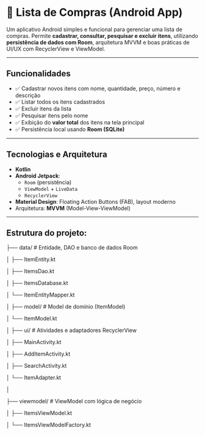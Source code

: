 # 🛒 Lista de Compras (Android App)

Um aplicativo Android simples e funcional para gerenciar uma lista de compras. Permite **cadastrar, consultar, pesquisar e excluir itens**, utilizando **persistência de dados com Room**, arquitetura MVVM e boas práticas de UI/UX com RecyclerView e ViewModel.

---

## Funcionalidades

- ✅ Cadastrar novos itens com nome, quantidade, preço, número e descrição
- ✅ Listar todos os itens cadastrados
- ✅ Excluir itens da lista
- ✅ Pesquisar itens pelo nome
- ✅ Exibição do **valor total** dos itens na tela principal
- ✅ Persistência local usando **Room (SQLite)**

---

## Tecnologias e Arquitetura

- **Kotlin**
- **Android Jetpack**:
  - `Room` (persistência)
  - `ViewModel` + `LiveData`
  - `RecyclerView`
- **Material Design**: Floating Action Buttons (FAB), layout moderno
- Arquitetura: **MVVM** (Model-View-ViewModel)

---
## Estrutura do projeto:
├── data/                  # Entidade, DAO e banco de dados Room

│   ├── ItemEntity.kt

│   ├── ItemsDao.kt

│   ├── ItemsDatabase.kt

│   └── ItemEntityMapper.kt

│
├── model/                 # Model de domínio (ItemModel)

│   └── ItemModel.kt

│
├── ui/                    # Atividades e adaptadores RecyclerView

│   ├── MainActivity.kt

│   ├── AddItemActivity.kt

│   ├── SearchActivity.kt

│   └── ItemAdapter.kt

│

├── viewmodel/             # ViewModel com lógica de negócio

│   ├── ItemsViewModel.kt

│   └── ItemsViewModelFactory.kt


